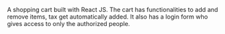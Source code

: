 A shopping cart built with React JS. The cart has functionalities to add and remove items, tax get automatically added. 
It also has a login form who gives access to only the authorized people.
